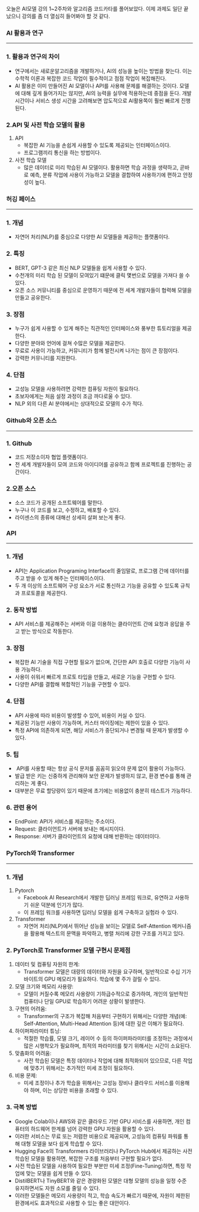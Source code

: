 오늘은 AI모델 강의 1~2주차와 알고리즘 코드카타를 풀어보았다. 이제 과제도 일단 끝났으니 강의를 좀 더 열심히 들어봐야 할 것 같다.

### **AI 활용과 연구**

---

### **1\. 활용과 연구의 차이**

-   연구에서는 새로운알고리즘을 개발하거나, AI의 성능을 높이는 방법을 찾는다. 이는 수학적 이론과 복잡한 코드 작업이 필수적이고 점점 작업이 복잡해진다.
-   AI 활용은 이미 만들어진 AI 모델이나 API를 사용해 문제를 해결하는 것이다. 모델에 대해 깊게 들어가지는 않지만, AI의 능력을 실무에 적용하는데 중점을 둔다. 개발 시간이나 서비스 생성 시간을 고려해보면 압도적으로 AI활용쪽이 훨씬 빠르게 진행된다.

### **2.API 및 사전 학습 모델의 활용**

1.  API
    -   복잡한 AI 기능을 손쉽게 사용할 수 있도록 제공되는 인터페이스이다.
    -   프로그램끼리 통신을 하는 방법이다.
2.  사전 학습 모델
    -   많은 데이터로 미리 학습된 AI 모델이다. 활용하면 학습 과정을 생략하고, 곧바로 예측, 분류 작업에 사용이 가능하고 모델을 결합하여 사용하기에 편하고 안정성이 높다.

### **허깅 페이스**

---

### **1\. 개념**

-   자연어 처리(NLP)를 중심으로 다양한 AI 모델들을 제공하는 플랫폼이다.

### **2\. 특징**

-   BERT, GPT-3 같은 최신 NLP 모델들을 쉽게 사용할 수 있다.
-   수천개의 미리 학습 된 모델이 모여있기 떄문에 클릭 몇번으로 모델을 가져다 쓸 수 있다.
-   오픈 소스 커뮤니티를 중심으로 운영하기 때문에 전 세계 개발자들이 협력해 모델을 만들고 공유한다.

### **3\. 장점**

-   누구가 쉽게 사용할 수 있게 해주는 직관적인 인터페이스와 풍부한 튜토리얼을 제공한다.
-   다양한 분야와 언어에 걸쳐 수많은 모델을 제공한다.
-   무료로 사용이 가능하고, 커뮤니티가 함께 발전시켜 나가는 점이 큰 장점이다.
-   강력한 커뮤니티를 지원한다.

### **4\. 단점**

-   고성능 모델을 사용하려면 강력한 컴퓨팅 자원이 필요하다.
-   초보자에게는 처음 설정 과정이 조금 까다로울 수 있다.
-   NLP 외의 다른 AI 분야에서는 상대적으로 모델의 수가 적다.

### **Github와 오픈 소스**

---

### **1\. Github**

-   코드 저장소이자 협업 플랫폼이다.
-   전 세계 개발자들이 모여 코드와 아이디어를 공유하고 함께 프로젝트를 진행하는 공간이다.

### **2.오픈 소스**

-   소스 코드가 공개된 소프트웨어를 말한다.
-   누구나 이 코드를 보고, 수정하고, 배포할 수 있다.
-   라이센스의 종류에 대해선 상세히 살펴 보는게 좋다.

### **API**

---

### **1\. 개념**

-   API는 Application Programing Interface의 줄임말로, 프로그램 간에 데이터를 주고 받을 수 있게 해주는 인터페이스이다.
-   두 개 이상의 소프트웨어 구성 요소가 서로 통신하고 기능을 공유할 수 있도록 규칙과 프로토콜을 제공한다.

### **2\. 동작 방법**

-   API 서비스를 제공해주는 서버와 이걸 이용하는 클라이언트 간에 요청과 응답을 주고 받는 방식으로 작동한다.

### **3\. 장점**

-   복잡한 AI 기술을 직접 구현할 필요가 없으며, 간단한 API 호출로 다양한 기능이 사용 가능하다.
-   사용이 쉬워서 빠르게 프로토 타입을 만들고, 새로운 기능을 구현할 수 있다.
-   다양한 API를 결합해 복합적인 기능을 구현할 수 있다.

### **4\. 단점**

-   API 사용에 따라 비용이 발생할 수 있어, 비용이 커실 수 있다.
-   제공된 기능만 사용이 가능하며, 커스터 마이징에는 제한이 있을 수 있다.
-   특정 API에 의존하게 되면, 해당 서비스가 중단되거나 변경될 때 문제가 발생할 수 있다.

### **5\. 팁**

-    API를 사용할 때는 항상 공식 문저를 꼼꼼히 읽오야 문제 없이 활용이 가능하다.
-   발급 받은 키는 신중하게 관리해야 보안 문제가 발생하지 않고, 환경 변수를 통해 관리하는 게 좋다.
-   대부분은 무료 할당량이 있기 때문에 초기에는 비용없이 충분히 테스트가 가능하다.

### **6\. 관련 용어**

-   EndPoint: API가 서비스를 제공하는 주소이다.
-   Request: 클라이언트가 서버에 보내는 메시지이다.
-   Response: 서버가 클라이언트의 요청에 대해 반환하는 데이터이다.

### **PyTorch와 Transformer**

---

### **1\. 개념**

1.  Pytorch
    -   Facebook AI Research에서 개발한 딥러닝 프레임 워크로, 유연하고 사용하기 쉬운 덕분에 인기가 많다.
    -   이 프레임 워크를 사용하면 딥러닝 모델을 쉽게 구축하고 실험라 수 있다.
2.  Transformer
    -   자연어 처리(NLP)에서 뛰어난 성능을 보이는 모델로 Self-Attention 메커니즘을 활용해 텍스트의 문맥을 파악하고, 병렬 처리에 강한 구조를 가지고 있다.

### **2\. PyTorch로 Transformer 모델 구현시 문제점**

1.  데이터 및 컴퓨팅 자원의 한계:
    -   Transformer 모델은 대량의 데이터와 자원을 요구하며, 일반적으로 수십 기가바이트의 GPU 메모리가 필요하다. 학습에 몇 주가 걸릴 수 있다.
2.  모델 크기와 메모리 사용량:  
    -   모델이 커질수록 메모리 사용량이 기하급수적으로 증가하여, 개인의 일반적인 컴퓨터나 단일 GPU로 학습하기 어려운 상황이 발생한다.
3.  구현의 어려움:
    -   Transformer의 구조가 복잡해 처음부터 구현하기 위해서는 다양한 개념(예: Self-Attention, Multi-Head Attention 등)에 대한 깊은 이해가 필요하다.
4.  하이퍼파라미터 튜닝:
    -   적절한 학습률, 모델 크기, 레이어 수 등의 하이퍼파라미터를 조정하는 과정에서 많은 시행착오가 필요하며, 최적의 파라미터를 찾기 위해서는 시간이 소요된다.
5.  맞춤화의 어려움:
    -   사전 학습된 모델은 특정 데이터나 작업에 대해 최적화되어 있으므로, 다른 작업에 맞추기 위해서는 추가적인 미세 조정이 필요하다.
6.  비용 문제:
    -   미세 조정이나 추가 학습을 위해서는 고성능 장비나 클라우드 서비스를 이용해야 하며, 이는 상당한 비용을 초래할 수 있다.

### **3\. 극복 방법**

-   Google Colab이나 AWS와 같은 클라우드 기반 GPU 서비스를 사용하면, 개인 컴퓨터의 하드웨어 한계를 넘어 강력한 GPU 자원을 활용할 수 있다.
-   이러한 서비스는 무료 또는 저렴한 비용으로 제공되며, 고성능의 컴퓨팅 파워를 통해 대형 모델을 보다 쉽게 학습할 수 있다.
-   Hugging Face의 Transformers 라이브러리나 PyTorch Hub에서 제공하는 사전 학습된 모델을 활용하면, 복잡한 구조를 처음부터 구현할 필요가 없다.
-   사전 학습된 모델을 사용하여 필요한 부분만 미세 조정(Fine-Tuning)하면, 특정 작업에 맞는 모델을 쉽게 만들 수 있다.
-   DistilBERT나 TinyBERT와 같은 경량화된 모델은 대형 모델의 성능을 일정 수준 유지하면서도 자원 소모를 줄일 수 있다.
-   이러한 모델들은 메모리 사용량이 적고, 학습 속도가 빠르기 때문에, 자원이 제한된 환경에서도 효과적으로 사용할 수 있는 좋은 대안이다.